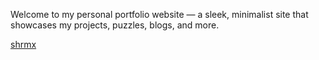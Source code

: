 Welcome to my personal portfolio website — a sleek, minimalist site that showcases my projects, puzzles, blogs, and more.

[shrmx](https://shrmx05.github.io/mysite/)  
